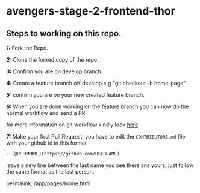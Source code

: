 # avengers-stage-2-frontend-thor

## Steps to working on this repo.

**_1:_** Fork the Repo.

**_2:_** Clone the forked copy of the repo.

**_3:_** Confirm you are on develop branch.

**_4:_** Create a feature branch off develop e.g "git checkout -b home-page".

**_5:_** confirm you are on your new created feature branch.

**_6:_** When you are done working on the feature branch you can now do the
normal workflow and send a PR.

for more information on git workflow kindly look
[here](https://www.atlassian.com/git/tutorials/comparing-workflows/gitflow-workflow)

**_7:_** Make your first Pull Request, you have to edit the `CONTRIBUTORS.md`
file with your github id in this format

`- [@USERNAME](https://github.com/USERNAME)`

leave a new line between the last name you see there ans yours, just follow the
same format as the last person.

permalink: /app/pages/home.html
